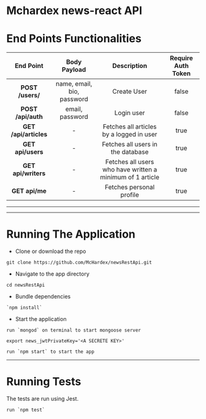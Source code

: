 # Mchardex news-react API

# End Points Functionalities
|End Point| Body Payload | Description  | Require Auth Token|
|:---------------------:|  :----:| :----:| :----:|
| **POST /users/** | name, email, bio, password | Create User | false
| **POST /api/auth**| email, password | Login user | false
| **GET /api/articles** | - | Fetches all articles by a logged in user| true
| **GET api/users** | - | Fetches all users in the database | true
| **GET api/writers** | - | Fetches all users who have written a minimum of 1 article | true
| **GET api/me** | - | Fetches personal profile | true

___
<!-- [See Detailed Endpoints Documentation Here](https://t-tracker-api.herokuapp.com/) -->
___

# Running The Application

-  Clone or download the repo
```
git clone https://github.com/McHardex/newsRestApi.git
```

- Navigate to the app directory
```
cd newsRestApi
```

- Bundle dependencies
```
`npm install`
```

- Start the application
```
run `mongod` on terminal to start mongoose server
```
```
export news_jwtPrivateKey='<A SECRETE KEY>'
```
```
run `npm start` to start the app 
```
___

# Running Tests

The tests are run using Jest.
```
run `npm test`
```
